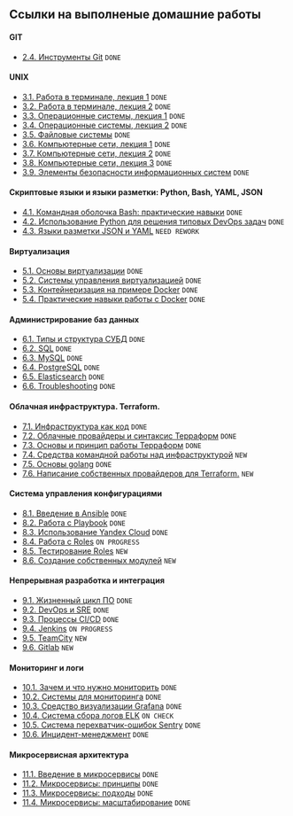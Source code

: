 ## Ссылки на выполненые домашние работы

#### GIT
+  [2.4. Инструменты Git](./2/2.4/README.md) `DONE`
  
#### UNIX
+ [3.1. Работа в терминале, лекция 1](./3/3.1/README.md) `DONE`
+ [3.2. Работа в терминале, лекция 2](./3/3.2/README.md) `DONE`
+ [3.3. Операционные системы, лекция 1](./3/3.3/README.md) `DONE`
+ [3.4. Операционные системы, лекция 2](./3/3.4/README.md) `DONE`
+ [3.5. Файловые системы](./3/3.5/README.md) `DONE`
+ [3.6. Компьютерные сети, лекция 1](./3/3.6/README.md) `DONE`
+ [3.7. Компьютерные сети, лекция 2](./3/3.7/README.md) `DONE`
+ [3.8. Компьютерные сети, лекция 3](./3/3.8/README.md) `DONE`
+ [3.9. Элементы безопасности информационных систем](./3/3.9/README.md) `DONE`

#### Скриптовые языки и языки разметки: Python, Bash, YAML, JSON
+ [4.1. Командная оболочка Bash: практические навыки](./4/4.1/README.md) `DONE`
+ [4.2. Использование Python для решения типовых DevOps задач](./4/4.2/README.md) `DONE`
+ [4.3. Языки разметки JSON и YAML](./4/4.3/README.md) `NEED REWORK`

#### Виртуализация
+ [5.1. Основы виртуализации](./5/5.1/README.md) `DONE`
+ [5.2. Системы управления виртуализацией](./5/5.2/README.md) `DONE`
+ [5.3. Контейнеризация на примере Docker](./5/5.3/README.md) `DONE`
+ [5.4. Практические навыки работы с Docker](./5/5.4/README.md) `DONE`

#### Администрирование баз данных

+ [6.1. Типы и структура СУБД](./6/6.1/README.md) `DONE`
+ [6.2. SQL](./6/6.2/README.md) `DONE`
+ [6.3. MySQL](./6/6.3/README.md) `DONE`
+ [6.4. PostgreSQL](./6/6.4/README.md) `DONE`
+ [6.5. Elasticsearch](./6/6.5/README.md) `DONE`
+ [6.6. Troubleshooting](./6/6.6/README.md) `DONE`

#### Облачная инфраструктура. Terraform.

+ [7.1. Инфраструктура как код](./7/7.1/README.md) `DONE`
+ [7.2. Облачные провайдеры и синтаксис Терраформ](./7/7.2/README.md) `DONE`
+ [7.3. Основы и принцип работы Терраформ](./7/7.3/README.md) `DONE`
+ [7.4. Средства командной работы над инфраструктурой](./7/7.4/README.md) `NEW`
+ [7.5. Основы golang](./7/7.5/README.md) `DONE`
+ [7.6. Написание собственных провайдеров для Terraform.](./7/7.6/README.md) `NEW`

#### Система управления конфигурациями

+ [8.1. Введение в Ansible](./8/8.1/README.md) `DONE`
+ [8.2. Работа с Playbook](./8/8.2/README.md) `DONE`
+ [8.3. Использование Yandex Cloud](./8/8.3/README.md) `DONE`
+ [8.4. Работа с Roles](./8/8.4/README.md) `ON PROGRESS`
+ [8.5. Тестирование Roles](./8/8.5/README.md) `NEW`
+ [8.6. Создание собственных модулей](./8/8.6/README.md) `NEW`

#### Непрерывная разработка и интеграция

+ [9.1. Жизненный цикл ПО](./9/9.1/README.md) `DONE`
+ [9.2. DevOps и SRE](./9/9.2/README.md) `DONE`
+ [9.3. Процессы CI/CD](./9/9.3/README.md) `DONE`
+ [9.4. Jenkins](./9/9.4/README.md) `ON PROGRESS`
+ [9.5. TeamCity](./9/9.5/README.md) `NEW`
+ [9.6. Gitlab](./9/9.6/README.md) `NEW`

#### Мониторинг и логи

+ [10.1. Зачем и что нужно мониторить](./10/10.1/README.md) `DONE`
+ [10.2. Системы для мониторинга](./10/10.2/README.md) `DONE`
+ [10.3. Средство визуализации Grafana](./10/10.3/README.md) `DONE`
+ [10.4. Система сбора логов ELK](./10/10.4/README.md) `ON CHECK`
+ [10.5. Система перехватчик-ошибок Sentry](./10/10.5/README.md) `DONE`
+ [10.6. Инцидент-менеджмент](./10/10.6/README.md) `DONE`

#### Микросервисная архитектура

+ [11.1. Введение в микросервисы](./11/11.1/README.md) `DONE`
+ [11.2. Микросервисы: принципы](./11/11.2/README.md) `DONE`
+ [11.3. Микросервисы: подходы](./11/11.3/README.md) `DONE`
+ [11.4. Микросервисы: масштабирование](./11/11.4/README.md) `DONE`
